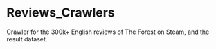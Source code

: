 # Reviews_Crawlers
Crawler for the 300k+ English reviews of The Forest on Steam, and the result dataset.
